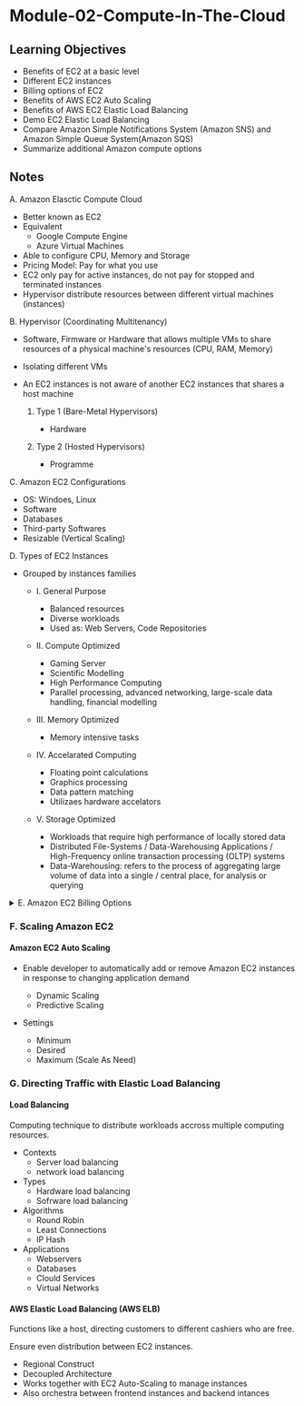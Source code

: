 # Module-02-Compute-In-The-Cloud

## Learning Objectives

- Benefits of EC2 at a basic level
- Different EC2 instances
- Billing options of EC2
- Benefits of AWS EC2 Auto Scaling
- Benefits of AWS EC2 Elastic Load Balancing
- Demo EC2 Elastic Load Balancing
- Compare Amazon Simple Notifications System (Amazon SNS) and Amazon Simple Queue System(Amazon SQS)
- Summarize additional Amazon compute options

## Notes

A. Amazon Elasctic Compute Cloud

- Better known as EC2
- Equivalent
  - Google Compute Engine
  - Azure Virtual Machines
- Able to configure CPU, Memory and Storage
- Pricing Model: Pay for what you use
- EC2 only pay for active instances, do not pay for stopped and terminated instances
- Hypervisor distribute resources between different virtual machines (instances)

B. Hypervisor (Coordinating Multitenancy)

- Software, Firmware or Hardware that allows multiple VMs to share resources of a physical machine's resources (CPU, RAM, Memory)
- Isolating different VMs
- An EC2 instances is not aware of another EC2 instances that shares a host machine

  1. Type 1 (Bare-Metal Hypervisors)

     - Hardware

  2. Type 2 (Hosted Hypervisors)

     - Programme

C. Amazon EC2 Configurations

- OS: Windoes, Linux
- Software
- Databases
- Third-party Softwares
- Resizable (Vertical Scaling)

D. Types of EC2 Instances

- Grouped by instances families

  - I. General Purpose

    - Balanced resources
    - Diverse workloads
    - Used as: Web Servers, Code Repositories

  - II. Compute Optimized

    - Gaming Server
    - Scientific Modelling
    - High Performance Computing
    - Parallel processing, advanced networking, large-scale data handling, financial modelling

  - III. Memory Optimized

    - Memory intensive tasks

  - IV. Accelarated Computing

    - Floating point calculations
    - Graphics processing
    - Data pattern matching
    - Utilizaes hardware accelators

  - V. Storage Optimized

    - Workloads that require high performance of locally stored data
    - Distributed File-Systems / Data-Warehousing Applications / High-Frequency online transaction processing (OLTP) systems
    - Data-Warehousing: refers to the process of aggregating large volume of data into a single / central place, for analysis or querying

<details>
<summary>E. Amazon EC2 Billing Options
</summary>
  <details>
    <summary>On-Demand Pricing</summary>
  
- Only pay for the duration the instance  runs for
- Per Hour / Per Second
- No long term commitment
- No upfront payment
  
  </details>
  
  <details>
    <summary>Savings Plan</summary>
  
- Low Price In Exchange for Consistent
- Savings up to 72%
  
  </details>
  
  <details>
    <summary>Reserved Instances</summary>
  
- Upfront payment
  - All
  - Partial
  - No Upfront
  - Savings up to 75%
  
  </details>
  
  <details>
    <summary>Spot Instances</summary>
  
  - Up to 90% savings
  - Request spare AWS computing capacity
  - Can reclaim anytime
  - 2 minute notifications to reclaim
  
  </details>
  
  <details>
    <summary>Dedicated Host</summary>
  
  - Fully dedicated physical servers
  - Most Expensive
  
  </details>

</ul>
</details>

### F. Scaling Amazon EC2

#### Amazon EC2 Auto Scaling

- Enable developer to automatically add or remove Amazon EC2 instances in response to changing application demand

  - Dynamic Scaling
  - Predictive Scaling

- Settings

  - Minimum
  - Desired
  - Maximum (Scale As Need)

### G. Directing Traffic with Elastic Load Balancing

#### Load Balancing

Computing technique to distribute workloads accross multiple computing resources.

- Contexts
  - Server load balancing
  - network load balancing
- Types
  - Hardware load balancing
  - Sofrware load balancing
- Algorithms
  - Round Robin
  - Least Connections
  - IP Hash
- Applications
  - Webservers
  - Databases
  - Clould Services
  - Virtual Networks

#### AWS Elastic Load Balancing (AWS ELB)

Functions like a host, directing customers to different cashiers who are free.

Ensure even distribution between EC2 instances.

- Regional Construct
- Decoupled Architecture
- Works together with EC2 Auto-Scaling to manage instances
- Also orchestra between frontend instances and backend intances
